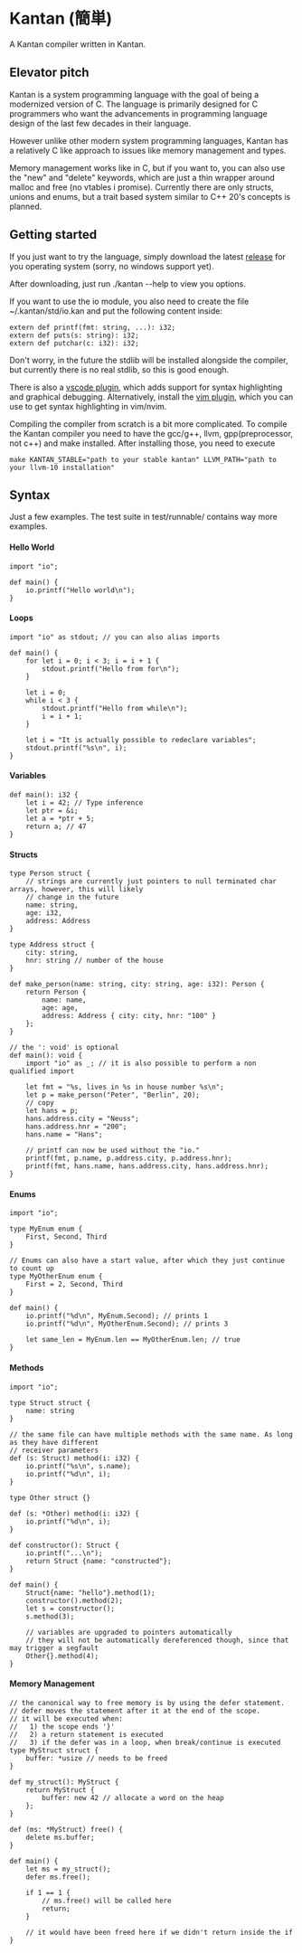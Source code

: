 # Kantan (簡単)

A Kantan compiler written in Kantan.

## Elevator pitch

Kantan is a system programming language with the goal of being a modernized version of C.
The language is primarily designed for C programmers who want the advancements in
programming language design of the last few decades in their language.

However unlike other modern system programming languages, Kantan has a relatively
C like approach to issues like memory management and types.

Memory management works like in C, but if you want to, you can also use the "new" and "delete"
keywords, which are just a thin wrapper around malloc and free (no vtables i promise).
Currently there are only structs, unions and enums, but a trait based system similar to C++ 20's
concepts is planned.

## Getting started

If you just want to try the language, simply download the latest [release](https://github.com/Funkschy/kantan-lang/releases) for you operating system (sorry, no windows support yet).

After downloading, just run ./kantan --help to view you options.

If you want to use the io module, you also need to create the file ~/.kantan/std/io.kan and put the following content inside:
```
extern def printf(fmt: string, ...): i32;
extern def puts(s: string): i32;
extern def putchar(c: i32): i32;
```
Don't worry, in the future the stdlib will be installed alongside the compiler, but currently there is no real stdlib, so this is good enough.

There is also a [vscode plugin](https://github.com/Funkschy/vscode-kantan), which adds support for syntax highlighting and graphical debugging.
Alternatively, install the [vim plugin](https://github.com/Funkschy/kantan.vim), which you can use to get syntax highlighting in vim/nvim.

Compiling the compiler from scratch is a bit more complicated. To compile the Kantan compiler you need to have the gcc/g++, llvm, gpp(preprocessor, not c++) and make installed. After installing those, you need to execute
```make
make KANTAN_STABLE="path to your stable kantan" LLVM_PATH="path to your llvm-10 installation"
```


## Syntax

Just a few examples. The test suite in test/runnable/ contains way more examples.

#### Hello World
```
import "io";

def main() {
    io.printf("Hello world\n");
}
```

#### Loops
```
import "io" as stdout; // you can also alias imports

def main() {
    for let i = 0; i < 3; i = i + 1 {
        stdout.printf("Hello from for\n");
    }

    let i = 0;
    while i < 3 {
        stdout.printf("Hello from while\n");
        i = i + 1;
    }

    let i = "It is actually possible to redeclare variables";
    stdout.printf("%s\n", i);
}
```

#### Variables
```
def main(): i32 {
    let i = 42; // Type inference
    let ptr = &i;
    let a = *ptr + 5;
    return a; // 47
}
```

#### Structs
```
type Person struct {
    // strings are currently just pointers to null terminated char arrays, however, this will likely
    // change in the future
    name: string,
    age: i32,
    address: Address
}

type Address struct {
    city: string,
    hnr: string // number of the house
}

def make_person(name: string, city: string, age: i32): Person {
    return Person {
        name: name,
        age: age,
        address: Address { city: city, hnr: "100" }
    };
}

// the ': void' is optional
def main(): void {
    import "io" as _; // it is also possible to perform a non qualified import

    let fmt = "%s, lives in %s in house number %s\n";
    let p = make_person("Peter", "Berlin", 20);
    // copy
    let hans = p;
    hans.address.city = "Neuss";
    hans.address.hnr = "200";
    hans.name = "Hans";

    // printf can now be used without the "io."
    printf(fmt, p.name, p.address.city, p.address.hnr);
    printf(fmt, hans.name, hans.address.city, hans.address.hnr);
}
```


#### Enums
```
import "io";

type MyEnum enum {
    First, Second, Third
}

// Enums can also have a start value, after which they just continue to count up
type MyOtherEnum enum {
    First = 2, Second, Third
}

def main() {
    io.printf("%d\n", MyEnum.Second); // prints 1
    io.printf("%d\n", MyOtherEnum.Second); // prints 3

    let same_len = MyEnum.len == MyOtherEnum.len; // true
}
```


#### Methods
```
import "io";

type Struct struct {
    name: string
}

// the same file can have multiple methods with the same name. As long as they have different
// receiver parameters
def (s: Struct) method(i: i32) {
    io.printf("%s\n", s.name);
    io.printf("%d\n", i);
}

type Other struct {}

def (s: *Other) method(i: i32) {
    io.printf("%d\n", i);
}

def constructor(): Struct {
    io.printf("...\n");
    return Struct {name: "constructed"};
}

def main() {
    Struct{name: "hello"}.method(1);
    constructor().method(2);
    let s = constructor();
    s.method(3);

    // variables are upgraded to pointers automatically
    // they will not be automatically dereferenced though, since that may trigger a segfault
    Other{}.method(4);
}
```


#### Memory Management
```
// the canonical way to free memory is by using the defer statement.
// defer moves the statement after it at the end of the scope.
// it will be executed when:
//   1) the scope ends '}'
//   2) a return statement is executed
//   3) if the defer was in a loop, when break/continue is executed
type MyStruct struct {
    buffer: *usize // needs to be freed
}

def my_struct(): MyStruct {
    return MyStruct {
        buffer: new 42 // allocate a word on the heap
    };
}

def (ms: *MyStruct) free() {
    delete ms.buffer;
}

def main() {
    let ms = my_struct();
    defer ms.free();

    if 1 == 1 {
        // ms.free() will be called here
        return;
    }

    // it would have been freed here if we didn't return inside the if
}
```
